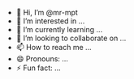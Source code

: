 - 👋 Hi, I’m @mr-mpt
- 👀 I’m interested in ...
- 🌱 I’m currently learning ...
- 💞️ I’m looking to collaborate on ...
- 📫 How to reach me ...
- 😄 Pronouns: ...
- ⚡ Fun fact: ...

<!---
mr-mpt/mr-mpt is a ✨ special ✨ repository because its `README.md` (this file) appears on your GitHub profile.
You can click the Preview link to take a look at your changes.
--->
